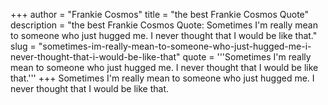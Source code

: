 +++
author = "Frankie Cosmos"
title = "the best Frankie Cosmos Quote"
description = "the best Frankie Cosmos Quote: Sometimes I'm really mean to someone who just hugged me. I never thought that I would be like that."
slug = "sometimes-im-really-mean-to-someone-who-just-hugged-me-i-never-thought-that-i-would-be-like-that"
quote = '''Sometimes I'm really mean to someone who just hugged me. I never thought that I would be like that.'''
+++
Sometimes I'm really mean to someone who just hugged me. I never thought that I would be like that.
